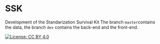 # SSK
Development of the Standarization Survival Kit
The branch `master`contains the data, the branch `dev` contains the back-end and the front-end.

[![License: CC BY 4.0](https://img.shields.io/badge/License-CC%20BY%204.0-lightgrey.svg)](http://creativecommons.org/licenses/by/4.0/) 
